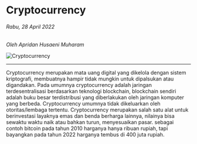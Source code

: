 # Cryptocurrency 
###### Rabu, 28 April 2022
_Oleh Apridan Husaeni Muharam_

![Cryptocurrency](https://static.republika.co.id/uploads/images/inpicture_slide/061678500-1645587762-kripto_095138_bigjpg.jpg)

---

Cryptocurrency merupakan mata uang digital yang dikelola dengan sistem kriptografi, membuatnya hampir tidak mungkin untuk dipalsukan atau digandakan. Pada umumnya cryptocurrency adalah jaringan terdesentralisasi berdasarkan teknologi blockchain, blockchain sendiri adalah buku besar terdistribusi yang diberlakukan oleh jaringan komputer yang berbeda. Cryptocurrency umumnya tidak dikeluarkan oleh otoritas/lembaga tertentu. Cryptocurrency merupakan salah satu alat untuk berinvestasi layaknya emas dan benda berharga lainnya, nilainya bisa sewaktu waktu naik atau bahkan turun, menyesuaikan pasar. sebagai contoh bitcoin pada tahun 2010 harganya hanya ribuan rupiah, tapi bayangkan pada tahun 2022 harganya tembus di 400 juta rupiah.